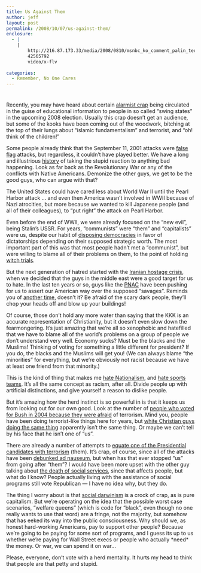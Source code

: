 ```yaml
---
title: Us Against Them
author: jeff
layout: post
permalink: /2008/10/07/us-against-them/
enclosure:
  - |
    |
        http://216.87.173.33/media/2008/0810/msnbc_ko_comment_palin_terrorists_081006a.flv
        42565792
        video/x-flv
        
categories:
  - Remember, No One Cares
---
```

# 

Recently, you may have heard about certain [alarmist crap][1] being circulated in the guise of educational information to people in so called “swing states” in the upcoming 2008 election. Usually this crap doesn’t get an audience, but some of the kooks have been coming out of the woodwork, bitching at the top of their lungs about “islamic fundamentalism” and terrorist, and “oh! think of the children!”

 [1]: http://tpmelectioncentral.talkingpointsmemo.com/2008/09/obsession_dvd_distributors_wer.php

Some people already think that the September 11, 2001 attacks were [false flag][2] attacks, but regardless, it couldn’t have played better. We have a long and illustrious [history][3] of taking the stupid reaction to anything bad happening. Look as far back as the Revolutionary War or any of the conflicts with Native Americans. Demonize the other guys, we get to be the good guys, who can argue with that?

 [2]: http://erlenda5.blogspot.com/
 [3]: http://social.infowars.com/blog_entry.php?user=ericdubay&blogentry_id=4945

The United States could have cared less about World War II until the Pearl Harbor attack … and even then America wasn’t involved in WWII because of Nazi atrocities, but more because we wanted to kill Japanese people (and all of their colleagues), to “put right” the attack on Pearl Harbor.

Even before the end of WWII, we were already focused on the “new evil”, being Stalin’s USSR. For years, “communists” were “them” and “capitalists” were us, despite our habit of [disposing democracies][4] in favor of dictatorships depending on their supposed strategic worth. The most important part of this was that most people hadn’t met a “communist”, but were willing to blame all of their problems on them, to the point of holding [witch trials][5].

 [4]: http://en.wikipedia.org/wiki/1973_Chilean_coup_d'état
 [5]: http://en.wikipedia.org/wiki/McCarthyism

But the next generation of hatred started with the [Iranian hostage crisis][6], when we decided that the guys in the middle east were a good target for us to hate. In the last ten years or so, guys like the [PNAC][7] have been pushing for us to assert our American way over the supposed “savages”. Reminds you of [another time][8], doesn’t it? Be afraid of the scary dark people, they’ll chop your heads off and blow up your buildings!

 [6]: http://en.wikipedia.org/wiki/Iran_hostage_crisis
 [7]: http://www.sourcewatch.org/index.php?title=Project_for_the_New_American_Century
 [8]: http://en.wikipedia.org/wiki/Crusade

Of course, those don’t hold any more water than saying that the KKK is an accurate representation of Christianity, but it doesn’t even slow down the fearmongering. It’s just amazing that we’re all so xenophobic and hatefilled that we have to blame all of the world’s problems on a group of people we don’t understand very well. Economy sucks? Must be the blacks and the Muslims! Thinking of voting for something a little different for president? If you do, the blacks and the Muslims will get you! (We can always blame “the minorities” for everything, but we’re obviously not racist because we have at least one friend from that minority.)

This is the kind of thing that makes me [hate Nationalism][9], and [hate sports teams][10]. It’s all the same concept as racism, after all. Divide people up with artificial distinctions, and give yourself a reason to dislike people.

 [9]: http://james.lab6.com/2007/01/05/racism-and-nationalism-are-the-same-thing
 [10]: http://www.adequacy.org/stories/2001.7.19.83250.1989.html

But it’s amazing how the herd instinct is so powerful in is that it keeps us from looking out for our own good. Look at the number of [people who voted for Bush in 2004 because they were afraid][11] of terrorism. Mind you, people have been doing terrorist-like things here for years, but [white Christian guys doing the same thing][12] apparently isn’t the same thing. Or maybe we can’t tell by his face that he isn’t one of “us”.

 [11]: http://query.nytimes.com/gst/fullpage.html?res=9a03e4d81639f93ba25752c0a9629c8b63&sec=&spon=&pagewanted=all
 [12]: http://www.trutv.com/library/crime/serial_killers/notorious/mcveigh/dawning_1.html?print=yes

There are already a number of attempts to [equate one of the Presidential candidates with terrorism][13] (them). It’s crap, of course, since all of the attacks have been [debunked ad nauseum][14], but when has that ever stopped “us” from going after “them”? I would have been more upset with the other guy talking about [the death of social services][15], since that affects people, but what do I know? People actually living with the assistance of social programs still vote Republican — I have no idea why, but they do.

 [13]: http://rawstory.com/news/2008/For_campaigns_now_its_personal_1006.html
 [14]: http://216.87.173.33/media/2008/0810/msnbc_ko_comment_palin_terrorists_081006a.flv
 [15]: http://www.huffingtonpost.com/jared-bernstein/the-most-important-piece_b_101237.html

The thing I worry about is that [social darwinism][16] is a crock of crap, as is pure capitalism. But we’re operating on the idea that the possible worst case scenarios, “welfare queens” (which is code for “black”, even though no one really wants to use that word) are a fringe, not the majority, but somehow that has eeked its way into the public consciousness. Why should we, as honest hard-working Americans, pay to support other people? Because we’re going to be paying for some sort of programs, and I guess its up to us whether we’re paying for Wall Street execs or people who actually \*need\* the money. Or war, we can spend it on war…

 [16]: http://library.thinkquest.org/C004367/eh4.shtml

Please, everyone, don’t vote with a herd mentality. It hurts my head to think that people are that petty and stupid.